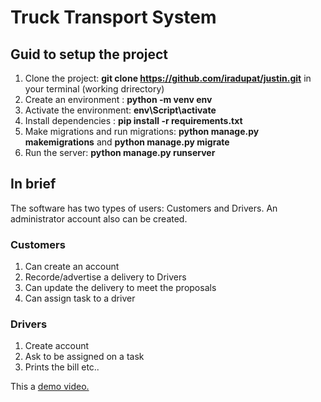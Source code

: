 # Truck Transport System
## Guid to setup the project
1. Clone the project: **git clone https://github.com/iradupat/justin.git** in your terminal (working drirectory)
2. Create an environment : **python -m venv env**
3. Activate the environment: **env\Script\activate**
4. Install dependencies : **pip install -r requirements.txt**
5. Make migrations and run migrations: **python manage.py makemigrations** and **python manage.py migrate**
6. Run the server: **python manage.py runserver**

## In brief
The software has two types of users: Customers and Drivers. An administrator account also can be created.
### Customers
1. Can create an account
2. Recorde/advertise a delivery to Drivers
3. Can update the delivery to meet the proposals
4. Can assign task to a driver

### Drivers
1. Create account
2. Ask to be assigned on a task
3. Prints the bill etc..

This a [demo video.](https://drive.google.com/file/d/1iXuOSvspsr7uKcx9V3OU-kTPCt5MilD8/view?usp=sharing) 
